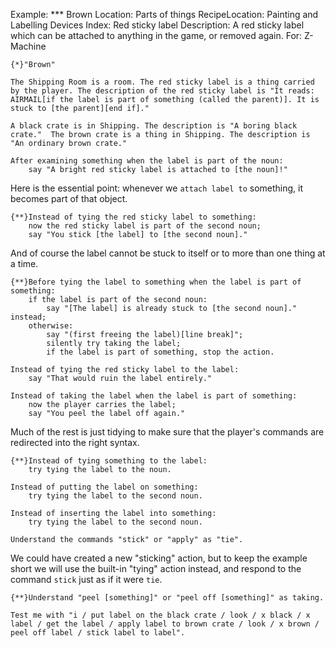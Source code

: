 Example: *** Brown
Location: Parts of things
RecipeLocation: Painting and Labelling Devices
Index: Red sticky label
Description: A red sticky label which can be attached to anything in the game, or removed again.
For: Z-Machine

  

``` inform7
{*}"Brown"

The Shipping Room is a room. The red sticky label is a thing carried by the player. The description of the red sticky label is "It reads: AIRMAIL[if the label is part of something (called the parent)]. It is stuck to [the parent][end if]."

A black crate is in Shipping. The description is "A boring black crate."  The brown crate is a thing in Shipping. The description is "An ordinary brown crate."

After examining something when the label is part of the noun:
	say "A bright red sticky label is attached to [the noun]!"
```

  
Here is the essential point: whenever we ``attach label to`` something, it becomes part of that object.

  

``` inform7
{**}Instead of tying the red sticky label to something:
	now the red sticky label is part of the second noun;
	say "You stick [the label] to [the second noun]."
```

  
And of course the label cannot be stuck to itself or to more than one thing at a time.

  

``` inform7
{**}Before tying the label to something when the label is part of something:
	if the label is part of the second noun:
		say "[The label] is already stuck to [the second noun]." instead;
	otherwise:
		say "(first freeing the label)[line break]";
		silently try taking the label;
		if the label is part of something, stop the action.

Instead of tying the red sticky label to the label:
	say "That would ruin the label entirely."

Instead of taking the label when the label is part of something:
	now the player carries the label;
	say "You peel the label off again."
```

  
Much of the rest is just tidying to make sure that the player's commands are redirected into the right syntax.

  

``` inform7
{**}Instead of tying something to the label:
	try tying the label to the noun.

Instead of putting the label on something:
	try tying the label to the second noun.

Instead of inserting the label into something:
	try tying the label to the second noun.

Understand the commands "stick" or "apply" as "tie".
```

  
We could have created a new "sticking" action, but to keep the example short we will use the built-in "tying" action instead, and respond to the command ``stick`` just as if it were ``tie``.

  

``` inform7
{**}Understand "peel [something]" or "peel off [something]" as taking.

Test me with "i / put label on the black crate / look / x black / x label / get the label / apply label to brown crate / look / x brown / peel off label / stick label to label".
```

